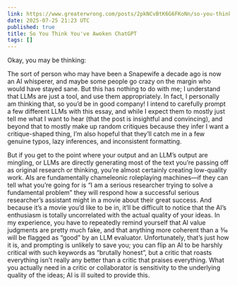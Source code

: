 ```yaml
---
link: https://www.greaterwrong.com/posts/2pkNCvBtK6G6FKoNn/so-you-think-you-ve-awoken-chatgpt
date: 2025-07-25 21:23 UTC
published: true
title: So You Think You've Awoken ChatGPT
tags: []
---
```


Okay, you may be thinking:

The sort of person who may have been a Snapewife a decade ago is now an AI whisperer, and maybe some people go crazy on the margin who would have stayed sane. But this has nothing to do with me; I understand that LLMs are just a tool, and use them appropriately.
In fact, I personally am thinking that, so you’d be in good company! I intend to carefully prompt a few different LLMs with this essay, and while I expect them to mostly just tell me what I want to hear (that the post is insightful and convincing), and beyond that to mostly make up random critiques because they infer I want a critique-shaped thing, I’m also hopeful that they’ll catch me in a few genuine typos, lazy inferences, and inconsistent formatting.

But if you get to the point where your output and an LLM’s output are mingling, or LLMs are directly generating most of the text you’re passing off as original research or thinking, you’re almost certainly creating low-quality work. AIs are fundamentally chameleonic roleplaying machines—if they can tell what you’re going for is “I am a serious researcher trying to solve a fundamental problem” they will respond how a successful serious researcher’s assistant might in a movie about their great success. And because it’s a movie you’d like to be in, it’ll be difficult to notice that the AI’s enthusiasm is totally uncorrelated with the actual quality of your ideas. In my experience, you have to repeatedly remind yourself that AI value judgments are pretty much fake, and that anything more coherent than a 3⁄10 will be flagged as “good” by an LLM evaluator. Unfortunately, that’s just how it is, and prompting is unlikely to save you; you can flip an AI to be harshly critical with such keywords as “brutally honest”, but a critic that roasts everything isn’t really any better than a critic that praises everything. What you actually need in a critic or collaborator is sensitivity to the underlying quality of the ideas; AI is ill suited to provide this.
